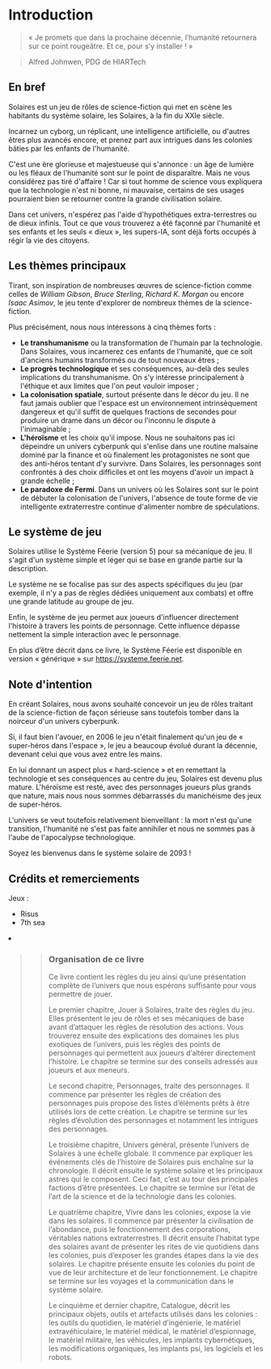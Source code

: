 # Introduction
> « Je promets que dans la prochaine décennie, l’humanité retournera sur ce point rougeâtre. Et ce, pour s’y installer ! »

> Alfred Johnwen, PDG de HIARTech

## En bref
Solaires est un jeu de rôles de science-fiction qui met en scène les habitants du système solaire, les Solaires, à la fin du XXIe siècle.

Incarnez un cyborg, un réplicant, une intelligence artificielle, ou d'autres êtres plus avancés encore, et prenez part aux intrigues dans les colonies bâties par les enfants de l'humanité.

C'est une ère glorieuse et majestueuse qui s'annonce : un âge de lumière ou les fléaux de l'humanité sont sur le point de dispara&icirc;tre. Mais ne vous considérez pas tiré d'affaire ! Car si tout homme de science vous expliquera que la technologie n'est ni bonne, ni mauvaise, certains de ses usages pourraient bien se retourner contre la grande civilisation solaire.

Dans cet univers, n'espérez pas l'aide d'hypothétiques extra-terrestres ou de dieux infinis. Tout ce que vous trouverez a été fa&ccedil;onné par l'humanité et ses enfants et les seuls « dieux », les supers-IA, sont déjà forts occupés à régir la vie des citoyens.

## Les thèmes principaux
Tirant, son inspiration de nombreuses œuvres de science-fiction comme celles de *William Gibson*, *Bruce Sterling*, *Richard K. Morgan* ou encore *Isaac Asimov*, le jeu tente d'explorer de nombreux thèmes de la science-fiction.

Plus précisément, nous nous intéressons à cinq thèmes forts :
* **Le transhumanisme** ou la transformation de l'humain par la technologie. Dans Solaires, vous incarnerez ces enfants de l'humanité, que ce soit d'anciens humains transformés ou de tout nouveaux êtres ;
* **Le progrès technologique** et ses conséquences, au-delà des seules implications du transhumanisme. On s'y intéresse principalement à l'éthique et aux limites que l'on peut vouloir imposer ;
* **La colonisation spatiale**, surtout présente dans le décor du jeu. Il ne faut jamais oublier que l'espace est un environnement intrinsèquement dangereux et qu'il suffit de quelques fractions de secondes pour produire un drame dans un décor ou l'inconnu le dispute à l'inimaginable ;
* **L'héro&iuml;sme** et les choix qu'il impose. Nous ne souhaitons pas ici dépeindre un univers cyberpunk qui s'enlise dans une routine malsaine dominé par la finance et où finalement les protagonistes ne sont que des anti-héros tentant d'y survivre. Dans Solaires, les personnages sont confrontés à des choix difficiles et ont les moyens d'avoir un impact à grande échelle ;
* **Le paradoxe de Fermi**. Dans un univers où les Solaires sont sur le point de débuter la colonisation de l'univers, l'absence de toute forme de vie intelligente extraterrestre continue d'alimenter nombre de spéculations.

## Le système de jeu
Solaires utilise le Système Féerie (version 5) pour sa mécanique de jeu. Il s'agit d'un système simple et léger qui se base en grande partie sur la description.

Le système ne se focalise pas sur des aspects spécifiques du jeu (par exemple, il n'y a pas de règles dédiées uniquement aux combats) et offre une grande latitude au groupe de jeu.

Enfin, le système de jeu permet aux joueurs d'influencer directement l'histoire à travers les points de personnage. Cette influence dépasse nettement la simple interaction avec le personnage.

En plus d’être décrit dans ce livre, le Système Féerie est disponible en version « générique » sur https://systeme.feerie.net.

## Note d'intention
En créant Solaires, nous avons souhaité concevoir un jeu de rôles traitant de la science-fiction de fa&ccedil;on sérieuse sans toutefois tomber dans la noirceur d'un univers cyberpunk.

Si, il faut bien l'avouer, en 2006 le jeu n'était finalement qu'un jeu de « super-héros dans l'espace », le jeu a beaucoup évolué durant la décennie, devenant celui que vous avez entre les mains.

En lui donnant un aspect plus « hard-science » et en remettant la technologie et ses conséquences au centre du jeu, Solaires est devenu plus mature. L'héro&iuml;sme est resté, avec des personnages joueurs plus grands que nature, mais nous nous sommes débarrassés du manichéisme des jeux de super-héros.

L'univers se veut toutefois relativement bienveillant : la mort n'est qu'une transition, l'humanité ne s'est pas faite annihiler et nous ne sommes pas à l'aube de l'apocalypse technologique.

Soyez les bienvenus dans le système solaire de 2093 !

## Crédits et remerciements
Jeux :
* Risus
* 7th sea
 <li>

 </li>


>> ### Organisation de ce livre
>> Ce livre contient les règles du jeu ainsi qu’une présentation complète de l’univers que nous espérons suffisante pour vous permettre de jouer.
>> 
>> Le premier chapitre, Jouer à Solaires, traite des règles du jeu. Elles présentent le jeu de rôles et ses mécaniques de base avant d’attaquer les règles de résolution des actions. Vous trouverez ensuite des explications des domaines les plus exotiques de l’univers, puis les règles des points de personnages qui permettent aux joueurs d’altérer directement l’histoire. Le chapitre se termine sur des conseils adressés aux joueurs et aux meneurs.
>> 
>> Le second chapitre, Personnages, traite des personnages. Il commence par présenter les règles de création des personnages puis propose des listes d’éléments prêts à être utilisés lors de cette création. Le chapitre se termine sur les règles d’évolution des personnages et notamment les intrigues des personnages.
>> 
>> Le troisième chapitre, Univers général, présente l’univers de Solaires à une échelle globale. Il commence par expliquer les événements clés de l’histoire de Solaires puis encha&icirc;ne sur la chronologie. Il décrit ensuite le système solaire et les principaux astres qui le composent. Ceci fait, c’est au tour des principales factions d’être présentées. Le chapitre se termine sur l’état de l’art de la science et de la technologie dans les colonies.
>> 
>> Le quatrième chapitre, Vivre dans les colonies, expose la vie dans les solaires. Il commence par présenter la civilisation de l’abondance, puis le fonctionnement des corporations, véritables nations extraterrestres. Il décrit ensuite l’habitat type des solaires avant de présenter les rites de vie quotidiens dans les colonies, puis d’exposer les grandes étapes dans la vie des solaires. Le chapitre présente ensuite les colonies du point de vue de leur architecture et de leur fonctionnement. Le chapitre se termine sur les voyages et la communication dans le système solaire.
>> 
>> Le cinquième et dernier chapitre, Catalogue, décrit les principaux objets, outils et artefacts utilisés dans les colonies : les outils du quotidien, le matériel d’ingénierie, le matériel extravéhiculaire, le matériel médical, le matériel d’espionnage, le matériel militaire, les véhicules, les implants cybernétiques, les modifications organiques, les implants psi, les logiciels et les robots.
